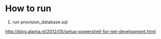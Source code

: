 How to run
========
1. run provision_database.sql

http://blog.alanta.nl/2012/05/setup-powershell-for-net-development.html